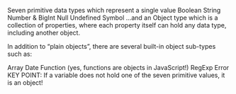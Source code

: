 Seven primitive data types which represent a single value
Boolean
String
Number & BigInt
Null
Undefined
Symbol
…and an Object type which is a collection of properties, where each property itself can hold any data type, including another object.

In addition to “plain objects”, there are several built-in object sub-types such as:

Array
Date
Function (yes, functions are objects in JavaScript!)
RegExp
Error
KEY POINT: If a variable does not hold one of the seven primitive values, it is an object!